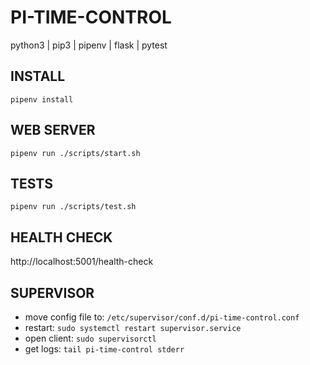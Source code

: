 # PI-TIME-CONTROL
python3 | pip3 | pipenv | flask | pytest

## INSTALL
`pipenv install`

## WEB SERVER
`pipenv run ./scripts/start.sh`

## TESTS
`pipenv run ./scripts/test.sh`

## HEALTH CHECK
http://localhost:5001/health-check

## SUPERVISOR
- move config file to: `/etc/supervisor/conf.d/pi-time-control.conf`
- restart: `sudo systemctl restart supervisor.service`
- open client: `sudo supervisorctl`
- get logs: `tail pi-time-control stderr`
